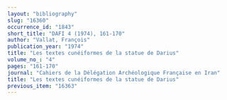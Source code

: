 ```yaml
---
layout: "bibliography"
slug: "16360"
occurrence_id: "1843"
short_title: "DAFI 4 (1974), 161-170"
author: "Vallat, François"
publication_year: "1974"
title: "Les textes cunéiformes de la statue de Darius"
volume_no_: "4"
pages: "161-170"
journal: "Cahiers de la Délégation Archéologique Française en Iran"
title: "Les textes cunéiformes de la statue de Darius"
previous_item: "16363"
---
```

